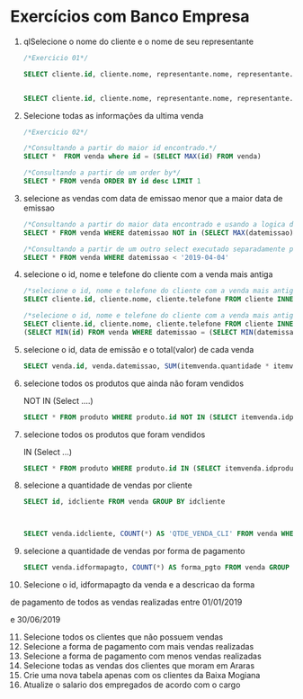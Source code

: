 # Exercícios com Banco Empresa

1) qlSelecione o nome do cliente e o nome de seu representante

   ```sql
   /*Exercicio 01*/

   SELECT cliente.id, cliente.nome, representante.nome, representante.id FROM cliente, representante WHERE cliente.idrepresentante = representante.id;


   SELECT cliente.id, cliente.nome, representante.nome, representante.id FROM representante INNER JOIN cliente ON cliente.idrepresentante = representante.id;
   ```
2) Selecione todas as informações da ultima venda

   ```sql
   /*Exercicio 02*/

   /*Consultando a partir do maior id encontrado.*/
   SELECT *  FROM venda where id = (SELECT MAX(id) FROM venda)

   /*Consultando a partir de um order by*/
   SELECT * FROM venda ORDER BY id desc LIMIT 1
   ```
3) selecione as vendas com data de emissao menor que a maior data de emissao

   ```sql
   /*Consultando a partir do maior data encontrado e usando a logica do not.*/
   SELECT * FROM venda WHERE datemissao NOT in (SELECT MAX(datemissao) FROM venda)

   /*Consultando a partir de um outro select executado separadamente para identificação da ultima data e passando-a na mão.*/
   SELECT * FROM venda WHERE datemissao < '2019-04-04'
   ```
4) selecione o id, nome e telefone do cliente com a venda mais antiga

   ```sql
   /*selecione o id, nome e telefone do cliente com a venda mais antiga.*/
   SELECT cliente.id, cliente.nome, cliente.telefone FROM cliente INNER JOIN venda ON cliente.id = venda.idcliente WHERE venda.datemissao = (SELECT MIN(datemissao) FROM venda LIMIT 1)

   /*selecione o id, nome e telefone do cliente com a venda mais antiga.*/
   SELECT cliente.id, cliente.nome, cliente.telefone FROM cliente INNER JOIN venda ON cliente.id = venda.idcliente WHERE venda.id = 
   (SELECT MIN(id) FROM venda WHERE datemissao = (SELECT MIN(datemissao) FROM venda LIMIT 1))
   ```
5) selecione o id, data de emissão e o total(valor) de cada venda

   ```sql
   SELECT venda.id, venda.datemissao, SUM(itemvenda.quantidade * itemvenda.precounitario) AS 'Total' FROM venda INNER JOIN itemvenda ON venda.id = itemvenda.idvenda GROUP BY venda.id, venda.datemissao;
   ```
6) selecione todos os produtos que ainda não foram vendidos

   NOT IN (Select ....)

   ```sql
   SELECT * FROM produto WHERE produto.id NOT IN (SELECT itemvenda.idproduto FROM itemvenda)
   ```
7) selecione todos os produtos que foram vendidos

   IN (Select ...)

   ```sql
   SELECT * FROM produto WHERE produto.id IN (SELECT itemvenda.idproduto FROM itemvenda)
   ```
8) selecione a quantidade de vendas por cliente

   ```sql
   SELECT id, idcliente FROM venda GROUP BY idcliente



   SELECT venda.idcliente, COUNT(*) AS 'QTDE_VENDA_CLI' FROM venda WHERE venda.idcliente IN (SELECT idvenda FROM itemvenda) GROUP BY venda.idcliente
   ```
9) selecione a quantidade de vendas por forma de pagamento

   ```sql
   SELECT venda.idformapagto, COUNT(*) AS forma_pgto FROM venda GROUP BY venda.idformapagto
   ```
10) Selecione o id, idformapagto da venda e a descricao da forma

   de pagamento de todos as vendas realizadas entre 01/01/2019

   e 30/06/2019

11) Selecione todos os clientes que não possuem vendas
12) Selecione a forma de pagamento com mais vendas realizadas
13) Selecione a forma de pagamento com menos vendas realizadas
14) Selecione todas as vendas dos clientes que moram em Araras
15) Crie uma nova tabela apenas com os clientes da Baixa Mogiana
16) Atualize o salario dos empregados de acordo com o cargo
